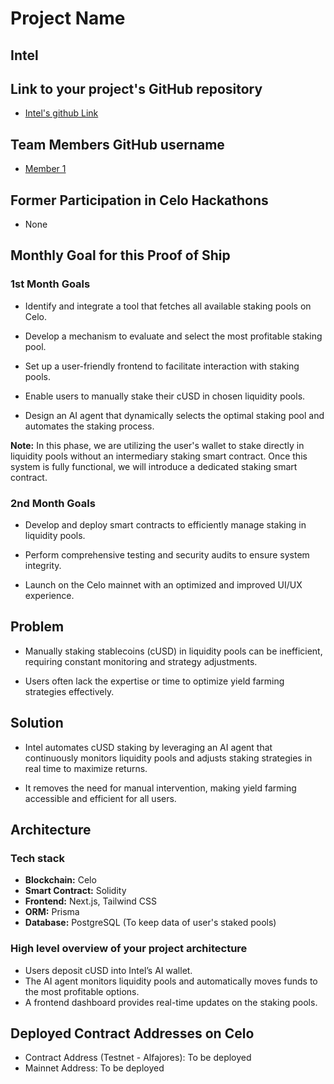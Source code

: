 # Project Name

## Intel

## Link to your project's GitHub repository 

- [Intel's github Link](https://github.com/jeffIshmael/Intel)

## Team Members GitHub username

- [Member 1](https://github.com/jeffIshmael)

## Former Participation in Celo Hackathons

- None

## Monthly Goal for this Proof of Ship

### 1st Month Goals

 - Identify and integrate a tool that fetches all available staking pools on Celo.

 - Develop a mechanism to evaluate and select the most profitable staking pool.
 
 - Set up a user-friendly frontend to facilitate interaction with staking pools.

 - Enable users to manually stake their cUSD in chosen liquidity pools.

 - Design an AI agent that dynamically selects the optimal staking pool and automates the staking process.

**Note:** In this phase, we are utilizing the user's wallet to stake directly in liquidity pools without an intermediary staking smart contract. Once this system is fully functional, we will introduce a dedicated staking smart contract.

### 2nd Month Goals

 - Develop and deploy smart contracts to efficiently manage staking in liquidity pools.

 - Perform comprehensive testing and security audits to ensure system integrity.

 - Launch on the Celo mainnet with an optimized and improved UI/UX experience.


## Problem

- Manually staking stablecoins (cUSD) in liquidity pools can be inefficient, requiring constant monitoring and strategy adjustments.

- Users often lack the expertise or time to optimize yield farming strategies effectively.

## Solution

- Intel automates cUSD staking by leveraging an AI agent that continuously monitors liquidity pools and adjusts staking strategies in real time to maximize returns.

- It removes the need for manual intervention, making yield farming accessible and efficient for all users.

## Architecture

### Tech stack
  - **Blockchain:** Celo
  - **Smart Contract:** Solidity
  - **Frontend:** Next.js, Tailwind CSS
  - **ORM:** Prisma
  - **Database:**  PostgreSQL (To keep data of user's staked pools)

### High level overview of your project architecture

  - Users deposit cUSD into Intel’s AI wallet.
  - The AI agent monitors liquidity pools and automatically moves funds to the most profitable options.
  - A frontend dashboard provides real-time updates on the staking pools.

## Deployed Contract Addresses on Celo

 - Contract Address (Testnet - Alfajores): To be deployed
 - Mainnet Address: To be deployed
